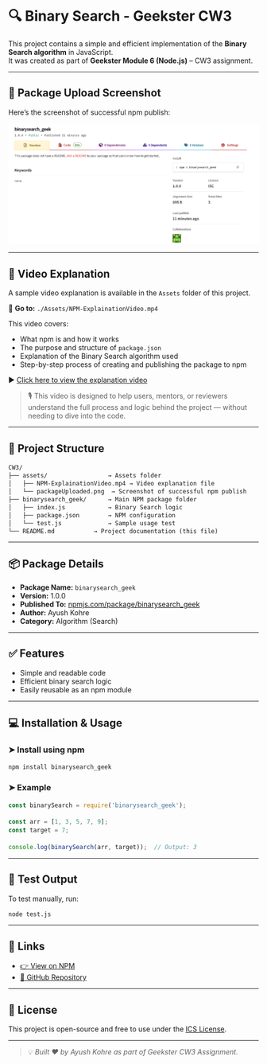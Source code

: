 # 🔍 Binary Search - Geekster CW3

This project contains a simple and efficient implementation of the **Binary Search algorithm** in JavaScript.  
It was created as part of **Geekster Module 6 (Node.js)** – CW3 assignment.

---

## 📸 Package Upload Screenshot

Here’s the screenshot of successful npm publish:

![NPM Upload Screenshot](./Assets/packageUploaded.png)

---

## 🎥 Video Explanation

A sample video explanation is available in the `Assets` folder of this project.

📁 **Go to:** `./Assets/NPM-ExplainationVideo.mp4`

This video covers:

* What npm is and how it works
* The purpose and structure of `package.json`
* Explanation of the Binary Search algorithm used
* Step-by-step process of creating and publishing the package to npm

▶️ [Click here to view the explanation video](https://github.com/Ash-dot-coder/Geekster_Task/blob/main/Module_6/Node-JS/ClassWork/CW3/Assets/NPM-ExplainationVideo.mp4)

> 🎙️ This video is designed to help users, mentors, or reviewers understand the full process and logic behind the project — without needing to dive into the code.

---

## 📁 Project Structure
```
CW3/
├── assets/                 → Assets folder
│   ├── NPM-ExplainationVideo.mp4 → Video explanation file
│   └── packageUploaded.png  → Screenshot of successful npm publish
├── binarysearch_geek/      → Main NPM package folder
│   ├── index.js            → Binary Search logic
│   ├── package.json        → NPM configuration
│   └── test.js             → Sample usage test
└── README.md           → Project documentation (this file)
```

---

## 📦 Package Details

- **Package Name:** `binarysearch_geek`
- **Version:** 1.0.0
- **Published To:** [npmjs.com/package/binarysearch_geek](https://www.npmjs.com/package/binarysearch_geek)
- **Author:** Ayush Kohre
- **Category:** Algorithm (Search)

---

## ✅ Features

- Simple and readable code
- Efficient binary search logic
- Easily reusable as an npm module

---

## 💻 Installation & Usage

### ➤ Install using npm

```bash
npm install binarysearch_geek
````

### ➤ Example

```js
const binarySearch = require('binarysearch_geek');

const arr = [1, 3, 5, 7, 9];
const target = 7;

console.log(binarySearch(arr, target));  // Output: 3
```

---

## 🧪 Test Output

To test manually, run:

```bash
node test.js
```

---

## 🔗 Links

* [👉 View on NPM](https://www.npmjs.com/package/binarysearch_geek)
* [📁 GitHub Repository](https://github.com/Ash-dot-coder/Geekster_Task/tree/main/Module_6/Node-JS/ClassWork/CW3/binarysearch_geek)

---

## 📌 License

This project is open-source and free to use under the [ICS License](https://opensource.org/license/isc-license-txt).

---

> 💡 *Built ❤️ by Ayush Kohre as part of Geekster CW3 Assignment.*

